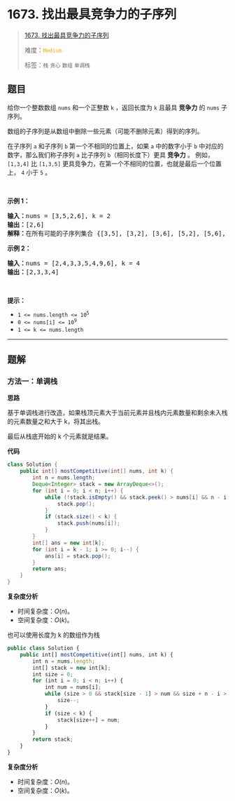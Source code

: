 # 1673. 找出最具竞争力的子序列

> [1673. 找出最具竞争力的子序列](https://leetcode.cn/problems/find-the-most-competitive-subsequence/)
>
> 难度：<font color=orange>`Medium`</font>
>
> 标签：`栈` `贪心` `数组` `单调栈`

## 题目

<p>给你一个整数数组 <code>nums</code> 和一个正整数 <code>k</code> ，返回长度为 <code>k</code> 且最具 <strong>竞争力</strong> 的<em> </em><code>nums</code> 子序列。</p>

<p>数组的子序列是从数组中删除一些元素（可能不删除元素）得到的序列。</p>

<p>在子序列 <code>a</code> 和子序列 <code>b</code> 第一个不相同的位置上，如果 <code>a</code> 中的数字小于 <code>b</code> 中对应的数字，那么我们称子序列 <code>a</code> 比子序列 <code>b</code>（相同长度下）更具 <strong>竞争力</strong> 。 例如，<code>[1,3,4]</code> 比 <code>[1,3,5]</code> 更具竞争力，在第一个不相同的位置，也就是最后一个位置上， <code>4</code> 小于 <code>5</code> 。</p>

<p> </p>

<p><strong>示例 1：</strong></p>

<pre>
<strong>输入：</strong>nums = [3,5,2,6], k = 2
<strong>输出：</strong>[2,6]
<strong>解释：</strong>在所有可能的子序列集合 {[3,5], [3,2], [3,6], [5,2], [5,6], [2,6]} 中，[2,6] 最具竞争力。
</pre>

<p><strong>示例 2：</strong></p>

<pre>
<strong>输入：</strong>nums = [2,4,3,3,5,4,9,6], k = 4
<strong>输出：</strong>[2,3,3,4]
</pre>

<p> </p>

<p><strong>提示：</strong></p>

<ul>
	<li><code>1 <= nums.length <= 10<sup>5</sup></code></li>
	<li><code>0 <= nums[i] <= 10<sup>9</sup></code></li>
	<li><code>1 <= k <= nums.length</code></li>
</ul>


--------------------

## 题解

### 方法一：单调栈

**思路**

基于单调栈进行改造，如果栈顶元素大于当前元素并且栈内元素数量和剩余未入栈的元素数量之和大于 k，将其出栈。

最后从栈底开始的 k 个元素就是结果。

**代码**

```java
class Solution {
    public int[] mostCompetitive(int[] nums, int k) {
        int n = nums.length;
        Deque<Integer> stack = new ArrayDeque<>();
        for (int i = 0; i < n; i++) {
            while (!stack.isEmpty() && stack.peek() > nums[i] && n - i + stack.size() > k) {
                stack.pop();
            }
            if (stack.size() < k) {
                stack.push(nums[i]);
            }
        }
        int[] ans = new int[k];
        for (int i = k - 1; i >= 0; i--) {
            ans[i] = stack.pop();
        }
        return ans;
    }
}
```

**复杂度分析**

- 时间复杂度：$O(n)$。
- 空间复杂度：$O(k)$。



也可以使用长度为 k 的数组作为栈

```js
public class Solution {
    public int[] mostCompetitive(int[] nums, int k) {
        int n = nums.length;
        int[] stack = new int[k];
        int size = 0;
        for (int i = 0; i < n; i++) {
            int num = nums[i];
            while (size > 0 && stack[size - 1] > num && size + n - i > k) {
                size--;
            }
            if (size < k) {
                stack[size++] = num;
            }
        }
        return stack;
    }
}
```

**复杂度分析**

- 时间复杂度：$O(n)$。
- 空间复杂度：$O(k)$。
